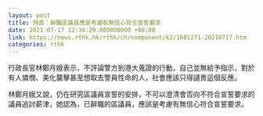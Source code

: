 ```yaml
---
layout: post
title: 特首：辭職區議員應是考慮有無信心符合宣誓要求
date: 2021-07-17 12:34:29.000000000 +08:00
link: https://news.rthk.hk/rthk/ch/component/k2/1601271-20210717.htm
categories: rthk
---
```


行政長官林鄭月娥表示，不評論警方到港大蒐證的行動，自己並無給予指示，對於有人憐憫、美化襲擊甚至想取去警員性命的人，社會應該只得讉責這個反應。

林鄭月娥又說，仍在研究區議員宣誓的安排，不可以澄清會否向不符合宣誓要求的議員追討薪津，她認為，已辭職的區議員，應該是考慮有無信心符合宣誓要求。
